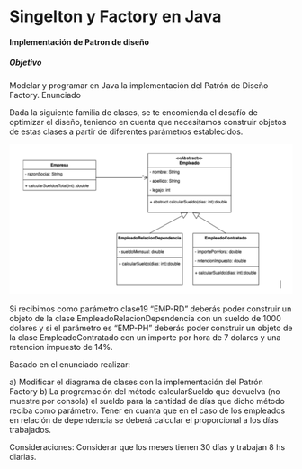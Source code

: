 # Singelton y Factory en Java
#### Implementación de Patron de diseño

##### Objetivo

Modelar y programar en Java la implementación del Patrón de Diseño Factory.
Enunciado

Dada la siguiente familia de clases, se te encomienda el desafío de optimizar el diseño, teniendo en cuenta que necesitamos construir objetos de estas clases a partir de diferentes parámetros establecidos. 

![UML](static/umlClasses.png)


Si recibimos como parámetro clase19
“EMP-RD” deberás poder construir un objeto de la clase EmpleadoRelacionDependencia con un sueldo de 1000 dolares y si el parámetro es “EMP-PH” deberás poder construir un objeto de la clase EmpleadoContratado con un importe por hora de 7 dolares y una retencion impuesto de 14%.

Basado en el enunciado realizar:

a) Modificar el diagrama de clases con la implementación del Patrón Factory
b) La programación del método calcularSueldo que devuelva (no muestre por consola) el sueldo para la cantidad de días que dicho método reciba como parámetro. Tener en cuanta que en el caso de los empleados en relación de dependencia se deberá calcular el proporcional a los días trabajados.

Consideraciones: Considerar que los meses tienen 30 días y trabajan 8 hs diarias.

